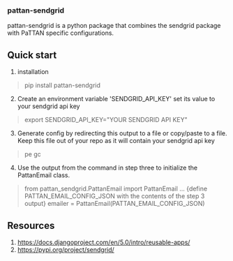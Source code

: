### pattan-sendgrid

pattan-sendgrid is a python package that combines the sendgrid package
with PaTTAN specific configurations.


## Quick start
1. installation
> pip install pattan-sendgrid

2. Create an environment variable 'SENDGRID_API_KEY' set its value to your sendgrid api key
>  export SENDGRID_API_KEY="YOUR SENDGRID API KEY"
3. Generate config by redirecting this output to a file or copy/paste to a file.  Keep this file out of your repo as it will contain your sendgrid api key
> pe gc 
4. Use the output from the command in step three to initialize the PattanEmail class.
>    from pattan_sendgrid.PattanEmail import PattanEmail 
>    ... {define PATTAN_EMAIL_CONFIG_JSON with the contents of the step 3 output}
>    emailer = PattanEmail(PATTAN_EMAIL_CONFIG_JSON)


## Resources
1. https://docs.djangoproject.com/en/5.0/intro/reusable-apps/
2. https://pypi.org/project/sendgrid/



